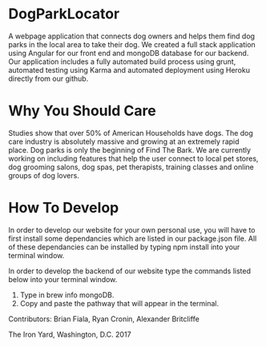 # DogParkLocator
A webpage application that connects dog owners and helps them find dog parks in the local area to take their dog.  We created a full stack application using Angular for our front end and mongoDB database for our backend.  Our application includes a fully automated build process using grunt, automated testing using Karma and automated deployment using Heroku directly from our github.  

# Why You Should Care
Studies show that over 50% of American Households have dogs.  The dog care industry is absolutely massive and growing at an extremely rapid place.  Dog parks is only the beginning of Find The Bark.  We are currently working on including features that help the user connect to local pet stores, dog grooming salons, dog spas, pet therapists, training classes and online groups of dog lovers.  

# How To Develop
In order to develop our website for your own personal use, you will have to first install some dependancies which are listed in our package.json file.  All of these dependancies can be installed by typing npm install into your terminal window.  

In order to develop the backend of our website type the commands listed below into your terminal window.  

1. Type in brew info mongoDB.  
2. Copy and paste the pathway that will appear in the terminal.  

Contributors:
Brian Fiala, Ryan Cronin, Alexander Britcliffe

The Iron Yard, Washington, D.C. 2017
